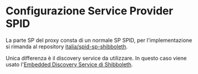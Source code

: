 # Configurazione Service Provider SPID

La parte SP del proxy consta di un normale SP SPID, per l'implementazione si rimanda al repository 
[italia/spid-sp-shibboleth](https://github.com/italia/spid-sp-shibboleth).

Unica differenza è il discovery service da utilizzare. In questo caso viene usato l'[Embedded Discovery Service di 
Shibboleth](https://wiki.shibboleth.net/confluence/display/EDS10/Embedded+Discovery+Service).